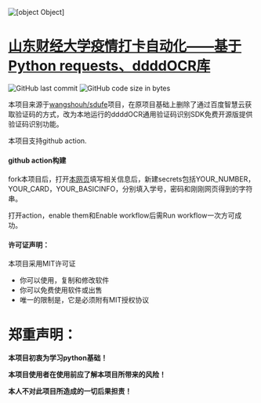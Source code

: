 ![[object Object]](https://socialify.git.ci/lylelove/SDUFE/image?description=1&font=Bitter&forks=1&language=1&name=1&owner=1&pattern=Charlie%20Brown&stargazers=1&theme=Dark)

# [山东财经大学疫情打卡自动化——基于Python requests、ddddOCR库](https://github.com/lylelove/SDUFE)

![GitHub last commit](https://img.shields.io/github/last-commit/lylelove/SDUFE)
![GitHub code size in bytes](https://img.shields.io/github/languages/code-size/lylelove/SDUFE)  

本项目来源于[wangshouh/sdufe](https://github.com/wangshouh/sdufe)项目，在原项目基础上删除了通过百度智慧云获取验证码的方式，改为本地运行的ddddOCR通用验证码识别SDK免费开源版提供验证码识别功能。

本项目支持github action.

#### github action构建

fork本项目后，打开[本网页](https://lylelove.tk/index.php/sdufe/)填写相关信息后，新建secrets包括YOUR_NUMBER，YOUR_CARD，YOUR_BASICINFO，分别填入学号，密码和刚刚网页得到的字符串。

打开action，enable them和Enable workflow后需Run workflow一次方可成功。




#### 许可证声明：
本项目采用MIT许可证
* 你可以使用，复制和修改软件
* 你可以免费使用软件或出售
* 唯一的限制是，它是必须附有MIT授权协议

# 郑重声明：
**本项目初衷为学习python基础！**

**本项目使用者在使用前应了解本项目所带来的风险！**

**本人不对此项目所造成的一切后果担责！**
